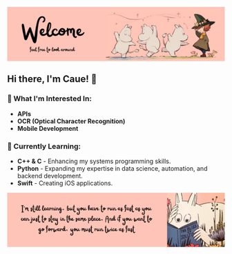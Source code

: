 

<p align="center">
<img align="center" src="https://github.com/caueSordi/caueSordi/blob/main/Welcome.png"/>
</p>


## Hi there, I'm Caue! 👋

### 👀 What I'm Interested In:
- **APIs**
- **OCR (Optical Character Recognition)**
- **Mobile Development**

### 🌱 Currently Learning:
- **C++ & C** - Enhancing my systems programming skills.
- **Python** - Expanding my expertise in data science, automation, and backend development.
- **Swift** - Creating iOS applications.

<p align="center">
<img align="center" src="https://github.com/caueSordi/caueSordi/blob/main/end.png"/>
</p>


